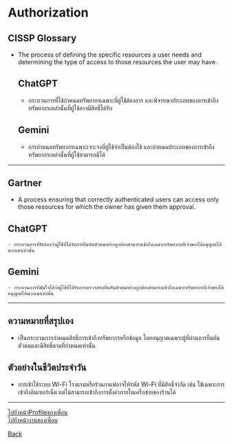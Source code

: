 # Authorization
## CISSP Glossary
- The process of defining the specific resources a user needs and determining the type of access to those resources the user may have.
  ## ChatGPT
  - กระบวนการที่ใช้กำหนดทรัพยากรเฉพาะที่ผู้ใช้ต้องการ และพิจารณาประเภทของการเข้าถึงทรัพยากรเหล่านั้นที่ผู้ใช้อาจมีสิทธิ์ได้รับ
  ## Gemini
  - การกำหนดทรัพยากรเฉพาะเจาะจงที่ผู้ใช้จำเป็นต้องใช้ และกำหนดประเภทของการเข้าถึงทรัพยากรเหล่านั้นที่ผู้ใช้สามารถมีได้
---
## Gartner
  - A process ensuring that correctly authenticated users can access only those resources for which the owner has given them approval.
  ## ChatGPT
    - กระบวนการที่รับรองว่าผู้ใช้ที่ได้รับการยืนยันตัวตนอย่างถูกต้องสามารถเข้าถึงเฉพาะทรัพยากรที่เจ้าของได้อนุญาตให้พวกเขาเท่านั้น
  ## Gemini
    - กระบวนการที่มั่นใจได้ว่าผู้ใช้ที่ได้รับการตรวจสอบยืนยันตัวตนอย่างถูกต้องสามารถเข้าถึงเฉพาะทรัพยากรที่เจ้าของได้อนุญาตให้พวกเขาเท่านั้น
---
## ความหมายที่สรุปเอง
  - เป็นกระบวนการกำหนดสิทธิ์การเข้าถึงทรัพยากรหรือข้อมูล โดยอนุญาตเฉพาะผู้ที่ผ่านการยืนยันตัวตนและมีสิทธิ์ตามที่กำหนดเท่านั้น

## ตัวอย่างในชีวิตประจำวัน
  - การเข้าใช้ระบบ Wi-Fi โรงแรมหรือร้านกาแฟอาจให้รหัส Wi-Fi ที่มีสิทธิ์จำกัด เช่น ใช้เฉพาะการเข้าถึงอินเทอร์เน็ต แต่ไม่สามารถเข้าถึงการตั้งค่าภายในเครือข่ายของร้านได้
---
[ไปยังหน้าProfileของเพื่อน](https://nantta.github.io/)  
[ไปยังหน้างานของเพื่อน](https://nantta.github.io/authorization/)

[Back](README.md)
